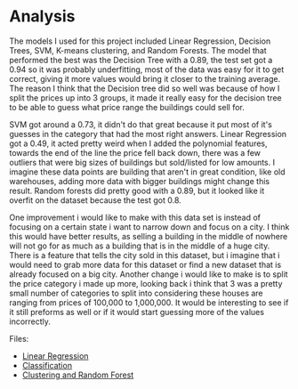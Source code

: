 # Analysis

The models I used for this project included Linear Regression, Decision Trees, SVM, K-means clustering, and Random Forests. The model that performed the best was the Decision Tree with a 0.89, the test set got a 0.94 so it was probably underfitting, most of the data was easy for it to get correct, giving it more values would bring it closer to the training average. The reason I think that the Decision tree did so well was because of how I split the prices up into 3 groups, it made it really easy for the decision tree to be able to guess what price range the buildings could sell for. 

SVM got around a 0.73, it didn't do that great because it put most of it's guesses in the category that had the most right answers. Linear Regression got a 0.49, it acted pretty weird when I added the polynomial features, towards the end of the line the price fell back down, there was a few outliers that were big sizes of buildings but sold/listed for low amounts. I imagine these data points are building that aren't in great condition, like old warehouses, adding more data with bigger buildings might change this result. Random forests did pretty good with a 0.89, but it looked like it overfit on the dataset because the test got 0.8. 

One improvement i would like to make with this data set is instead of focusing on a certain state i want to narrow down and focus on a city. I think this would have better results, as selling a building in the middle of nowhere will not go for as much as a building that is in the middle of a huge city. There is a feature that tells the city sold in this dataset, but i imagine that i would need to grab more data for this dataset or find a new dataset that is already focused on a big city. Another change i would like to make is to split the price category i made up more, looking back i think that 3 was a pretty small number of categories to split into considering these houses are ranging from prices of 100,000 to 1,000,000. It would be interesting to see if it still preforms as well or if it would start guessing more of the values incorrectly.

Files:
* [Linear Regression](linear_regression.ipynb)
* [Classification](classification.ipynb)
* [Clustering and Random Forest](clustering_random_forest.ipynb)
